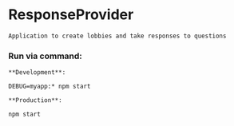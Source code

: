 # ResponseProvider
 	Application to create lobbies and take responses to questions 	
### Run via command: 
	**Development**:
```
DEBUG=myapp:* npm start
```
	**Production**:
```
npm start
```
